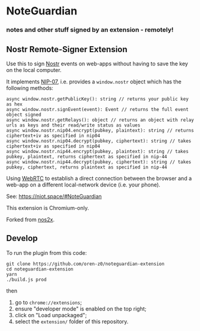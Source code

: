 # NoteGuardian

### notes and other stuff signed by an extension - remotely!

## Nostr Remote-Signer Extension

Use this to sign [Nostr](https://github.com/nostr-protocol/nostr) events on web-apps without having to save the key on the local computer.

It implements [NIP-07](https://github.com/nostr-protocol/nips/blob/master/07.md), i.e. provides a `window.nostr` object which has the following methods:

```
async window.nostr.getPublicKey(): string // returns your public key as hex
async window.nostr.signEvent(event): Event // returns the full event object signed
async window.nostr.getRelays(): object // returns an object with relay urls as keys and their read/write status as values
async window.nostr.nip04.encrypt(pubkey, plaintext): string // returns ciphertext+iv as specified in nip04
async window.nostr.nip04.decrypt(pubkey, ciphertext): string // takes ciphertext+iv as specified in nip04
async window.nostr.nip44.encrypt(pubkey, plaintext): string // takes pubkey, plaintext, returns ciphertext as specified in nip-44
async window.nostr.nip44.decrypt(pubkey, ciphertext): string // takes pubkey, ciphertext, returns plaintext as specified in nip-44
```

Using [WebRTC](https://webrtc.org/) to establish a direct connection between the browser and a web-app on a different local-network device (i.e. your phone).

See: https://niot.space/#NoteGuardian

This extension is Chromium-only.

Forked from [nos2x](https://github.com/fiatjaf/nos2x).

## Develop

To run the plugin from this code:

```
git clone https://github.com/oren-z0/noteguardian-extension
cd noteguardian-extension
yarn
./build.js prod
```

then

1. go to `chrome://extensions`;
2. ensure "developer mode" is enabled on the top right;
3. click on "Load unpackaged";
4. select the `extension/` folder of this repository.
